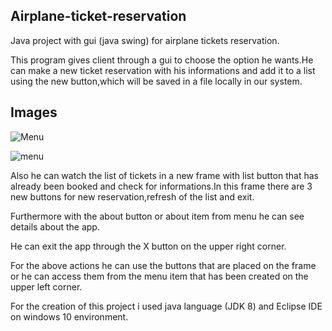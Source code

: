 ## Airplane-ticket-reservation

Java project with gui (java swing) for airplane tickets reservation.

This program gives client through a gui to choose the option he wants.He can make a new ticket reservation with his informations and add it to a list using the new button,which will be saved in a file locally in our system.

## Images

![Menu](https://github.com/BillXr/Airplane-ticket-reservation/blob/main/images/menu.png?raw=true "Menu")

![menu](menu.png)

Also he can watch the list of tickets in a new frame with list button that has already been booked and check for informations.In this frame there are 3 new buttons for new reservation,refresh of the list and exit.

Furthermore with the about button or about item from menu he can see details about the app.

He can exit the app through the X button on the upper right corner.

For the above actions he can use the buttons that are placed on the frame or he can access them from the menu item that has been created on the upper left corner.

For the creation of this project i used java language (JDK 8) and Eclipse IDE on windows 10 environment.
